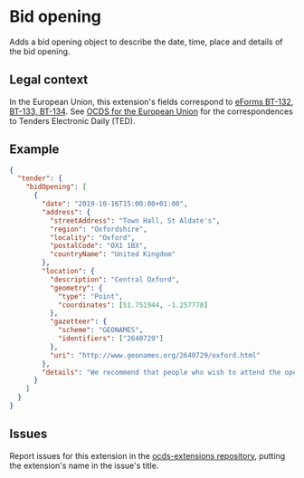 # Bid opening

Adds a bid opening object to describe the date, time, place and details of the bid opening.

## Legal context

In the European Union, this extension's fields correspond to [eForms BT-132, BT-133, BT-134](https://github.com/eForms/eForms). See [OCDS for the European Union](http://standard.open-contracting.org/profiles/eu/master/en/) for the correspondences to Tenders Electronic Daily (TED).

## Example

```json
{
  "tender": {
    "bidOpening": [
      {
        "date": "2019-10-16T15:00:00+01:00",
        "address": {
          "streetAddress": "Town Hall, St Aldate's",
          "region": "Oxfordshire",
          "locality": "Oxford",
          "postalCode": "OX1 1BX",
          "countryName": "United Kingdom"
        },
        "location": {
          "description": "Central Oxford",
          "geometry": {
            "type": "Point",
            "coordinates": [51.751944, -1.257778]
          },
          "gazetteer": {
            "scheme": "GEONAMES",
            "identifiers": ["2640729"]
          },
          "uri": "http://www.geonames.org/2640729/oxford.html"
        },
        "details": "We recommend that people who wish to attend the opening register on this page: https://wwww.example.org/register"
      }
    ]
  }
}
```

## Issues

Report issues for this extension in the [ocds-extensions repository](https://github.com/open-contracting/ocds-extensions/issues), putting the extension's name in the issue's title.
